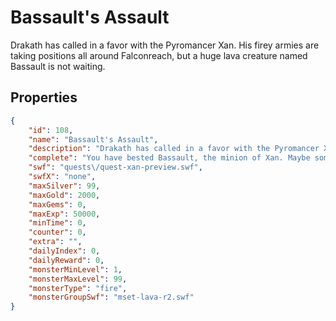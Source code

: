 # Bassault's Assault

Drakath has called in a favor with the Pyromancer Xan. His firey armies are taking positions all around Falconreach, but a huge lava creature named Bassault is not waiting.

## Properties

```json
{
    "id": 108,
    "name": "Bassault's Assault",
    "description": "Drakath has called in a favor with the Pyromancer Xan. His firey armies are taking positions all around Falconreach, but a huge lava creature named Bassault is not waiting.",
    "complete": "You have bested Bassault, the minion of Xan. Maybe some clue to the war plans of the pyromancer can be found.",
    "swf": "quests\/quest-xan-preview.swf",
    "swfX": "none",
    "maxSilver": 99,
    "maxGold": 2000,
    "maxGems": 0,
    "maxExp": 50000,
    "minTime": 0,
    "counter": 0,
    "extra": "",
    "dailyIndex": 0,
    "dailyReward": 0,
    "monsterMinLevel": 1,
    "monsterMaxLevel": 99,
    "monsterType": "fire",
    "monsterGroupSwf": "mset-lava-r2.swf"
}
```

